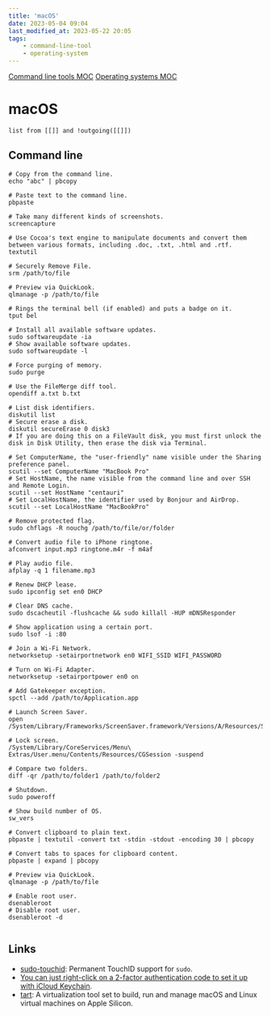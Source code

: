 ```yaml
---
title: 'macOS'
date: 2023-05-04 09:04
last_modified_at: 2023-05-22 20:05
tags:
    - command-line-tool
    - operating-system
---
```


[Command line tools MOC](Command%20line%20tools%20MOC.md)
[Operating systems MOC](Operating%20systems%20MOC.md)

# macOS

```dataview
list from [[]] and !outgoing([[]])
```

## Command line

```shell
# Copy from the command line.
echo "abc" | pbcopy

# Paste text to the command line.
pbpaste

# Take many different kinds of screenshots.
screencapture

# Use Cocoa's text engine to manipulate documents and convert them between various formats, including .doc, .txt, .html and .rtf.
textutil

# Securely Remove File.
srm /path/to/file

# Preview via QuickLook.
qlmanage -p /path/to/file

# Rings the terminal bell (if enabled) and puts a badge on it.
tput bel

# Install all available software updates.
sudo softwareupdate -ia
# Show available software updates.
sudo softwareupdate -l

# Force purging of memory.
sudo purge

# Use the FileMerge diff tool.
opendiff a.txt b.txt

# List disk identifiers.
diskutil list
# Secure erase a disk.
diskutil secureErase 0 disk3
# If you are doing this on a FileVault disk, you must first unlock the disk in Disk Utility, then erase the disk via Terminal.

# Set ComputerName, the "user-friendly" name visible under the Sharing preference panel.
scutil --set ComputerName "MacBook Pro"
# Set HostName, the name visible from the command line and over SSH and Remote Login.
scutil --set HostName "centauri"
# Set LocalHostName, the identifier used by Bonjour and AirDrop.
scutil --set LocalHostName "MacBookPro"

# Remove protected flag.
sudo chflags -R nouchg /path/to/file/or/folder

# Convert audio file to iPhone ringtone.
afconvert input.mp3 ringtone.m4r -f m4af

# Play audio file.
afplay -q 1 filename.mp3

# Renew DHCP lease.
sudo ipconfig set en0 DHCP

# Clear DNS cache.
sudo dscacheutil -flushcache && sudo killall -HUP mDNSResponder

# Show application using a certain port.
sudo lsof -i :80

# Join a Wi-Fi Network.
networksetup -setairportnetwork en0 WIFI_SSID WIFI_PASSWORD

# Turn on Wi-Fi Adapter.
networksetup -setairportpower en0 on

# Add Gatekeeper exception.
spctl --add /path/to/Application.app

# Launch Screen Saver.
open /System/Library/Frameworks/ScreenSaver.framework/Versions/A/Resources/ScreenSaverEngine.app

# Lock screen.
/System/Library/CoreServices/Menu\ Extras/User.menu/Contents/Resources/CGSession -suspend

# Compare two folders.
diff -qr /path/to/folder1 /path/to/folder2

# Shutdown.
sudo poweroff

# Show build number of OS.
sw_vers

# Convert clipboard to plain text.
pbpaste | textutil -convert txt -stdin -stdout -encoding 30 | pbcopy

# Convert tabs to spaces for clipboard content.
pbpaste | expand | pbcopy

# Preview via QuickLook.
qlmanage -p /path/to/file

# Enable root user.
dsenableroot
# Disable root user.
dsenableroot -d


```

## Links

-   [sudo-touchid](https://github.com/artginzburg/sudo-touchid): Permanent TouchID support for `sudo`.
-   [You can just right-click on a 2-factor authentication code to set it up with iCloud Keychain](https://twitter.com/rafahari/status/1456013646144933893).
-   [tart](https://github.com/cirruslabs/tart): A virtualization tool set to build, run and manage macOS and Linux virtual machines on Apple Silicon.
